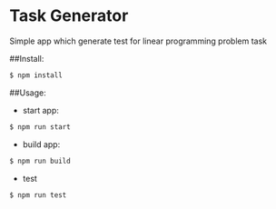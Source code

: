 # Task Generator
Simple app which generate test for linear programming problem task

##Install: 
``` bash
$ npm install
```
##Usage:

* start app:
``` bash
$ npm run start
````

* build app:
``` bash
$ npm run build
````

* test
``` bash
$ npm run test
```
